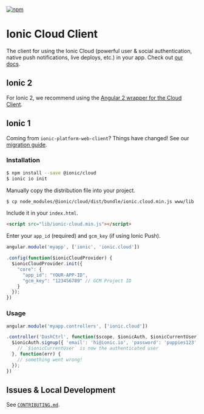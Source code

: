 [![npm](https://img.shields.io/npm/v/@ionic/cloud.svg?maxAge=2592000)](https://www.npmjs.com/package/@ionic/cloud)

# Ionic Cloud Client

The client for using the Ionic Cloud (powerful user & social authentication,
native push notifications, live deploys, etc.) in your app. Check out [our docs](http://docs.ionic.io/docs/io-introduction).

## Ionic 2

For Ionic 2, we recommend using the [Angular 2 wrapper for the Cloud Client](https://github.com/driftyco/ionic-cloud-angular).

## Ionic 1

Coming from `ionic-platform-web-client`? Things have changed! See our [migration guide](https://github.com/driftyco/ionic-cloud/wiki/Migration-Guide).

### Installation

```bash
$ npm install --save @ionic/cloud
$ ionic io init
```

Manually copy the distribution file into your project.

```bash
$ cp node_modules/@ionic/cloud/dist/bundle/ionic.cloud.min.js www/lib
```

Include it in your `index.html`.

```html
<script src="lib/ionic-cloud.min.js"></script>
```

Enter your `app_id` (required) and `gcm_key` (if using Ionic Push).

```javascript
angular.module('myapp', ['ionic', 'ionic.cloud'])

.config(function($ionicCloudProvider) {
  $ionicCloudProvider.init({
    "core": {
      "app_id": "YOUR-APP-ID",
      "gcm_key": "123456789" // GCM Project ID
    }
  });
})
```

### Usage

```javascript
angular.module('myapp.controllers', ['ionic.cloud'])

.controller('DashCtrl', function($scope, $ionicAuth, $ionicCurrentUser) {
  $ionicAuth.signup({ 'email': 'hi@ionic.io', 'password': 'puppies123' }).then(function() {
    // `$ionicCurrentUser` is now the authenticated user
  }, function(err) {
    // something went wrong!
  });
})
```

## Issues & Local Development

See [`CONTRIBUTING.md`](https://github.com/driftyco/ionic-cloud/blob/master/CONTRIBUTING.md).
